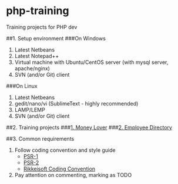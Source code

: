 php-training
============

Training projects for PHP dev

##1. Setup environment
###On Windows
1. Latest Netbeans
2. Latest Notepad++
3. Virtual machine with Ubuntu/CentOS server (with mysql server, apache/nginx)
4. SVN (and/or Git) client

###On Linux
1. Latest Netbeans
2. gedit/nano/vi (SublimeText - highly recommended)
3. LAMP/LEMP
4. SVN (and/or Git) client

##2. Training projects
###[1. Money Lover](https://github.com/rikkeisoft/php-training/blob/master/projects/money-lover/01.Requirement.txt)
###[2. Employee Directory](https://github.com/rikkeisoft/php-training/blob/master/projects/employee-directory/01.Requirement.txt)

##3. Common requirements
1. Follow coding convention and style guide    
    - [PSR-1](https://github.com/rikkeisoft/php-training/blob/master/coding-conventions/PSR-1-basic-coding-standard.md)    
    - [PSR-2](https://github.com/rikkeisoft/php-training/blob/master/coding-conventions/PSR-2-coding-style-guide.md)    
    - [Rikkeisoft Coding Convention](https://github.com/rikkeisoft/php-training/blob/master/coding-conventions/Rikkeisoft-additional-coding-conventions.md)
2. Pay attention on commenting, marking as TODO
